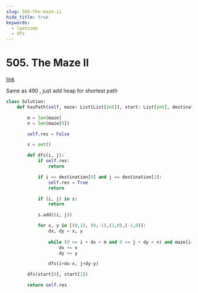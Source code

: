 ```yaml
---
slug: 505-the-maze-ii
hide_title: true
keywords:
  - leetcode
  - dfs
---
```


# 505. The Maze II

[link](https://leetcode.com/problems/the-maze-ii/description/)

Same as 490 , just add heap for shortest path

```python
class Solution:
    def hasPath(self, maze: List[List[int]], start: List[int], destination: List[int]) -> bool:

        m = len(maze)
        n = len(maze[0])

        self.res = False

        s = set()

        def dfs(i, j):
            if self.res:
                return

            if i == destination[0] and j == destination[1]:
                self.res = True
                return

            if (i, j) in s:
                return

            s.add((i, j))

            for x, y in [(0,1), (0,-1),(1,0),(-1,0)]:
                dx, dy = x, y
                
                while (0 <= i + dx < m and 0 <= j + dy < n) and maze[i+dx][j+dy] == 0:
                    dx += x
                    dy += y

                dfs(i+dx-x, j+dy-y)

        dfs(start[0], start[1])

        return self.res
```
